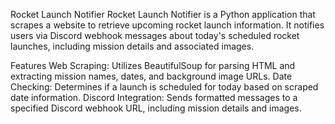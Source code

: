 Rocket Launch Notifier
Rocket Launch Notifier is a Python application that scrapes a website to retrieve upcoming rocket launch information. It notifies users via Discord webhook messages about today's scheduled rocket launches, including mission details and associated images.

Features
Web Scraping: Utilizes BeautifulSoup for parsing HTML and extracting mission names, dates, and background image URLs.
Date Checking: Determines if a launch is scheduled for today based on scraped date information.
Discord Integration: Sends formatted messages to a specified Discord webhook URL, including mission details and images.
